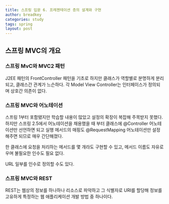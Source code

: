```yaml
---
title: 스프링 입문 6. 프레젠테이션 층의 설계와 구현
author: breadkey
categories: study
tags: spring
layout: post
---
```


## 스프링 MVC의 개요
### 스프링 MvC와 MVC2 패턴
J2EE 패턴의 FrontController 패턴을 기초로 하지만 클래스가 역할별로 분명하게 분리되고, 클래스간 관계가 느슨하다. 각 Model View Controller는 인터페이스가 정의되며 상호간 의존이 없다.
### 스프링 MVC와 어노테이션
스프링 1부터 포함됐지만 학습할 내용이 많았고 설정의 확장이 복잡해 주목받지 못했다. 하지만 스프링 2.5에서 어노테이션을 채용했을 때 부터 클래스에 @Controller 어노테이션만 선언하면 되고 실행 메서드의 매핑도 @RequestMapping 어노테이션만 설정해주면 되므로 매우 간단해졌다.

한 클래스에 요청을 처리하는 메서드를 몇 개라도 구현할 수 있고, 메서드 이름도 자유로우며 불필요한 인수도 필요 없다.

URL 일부를 인수로 정의할 수도 있다.
### 스프링 MVC와 REST
REST는 웹상의 정보를 하나하나 리소스로 파악하고 그 식별자로 URI를 할당해 정보를 고유하게 특정하는 웹 애플리케이션 개발 방법 중 하나이다.